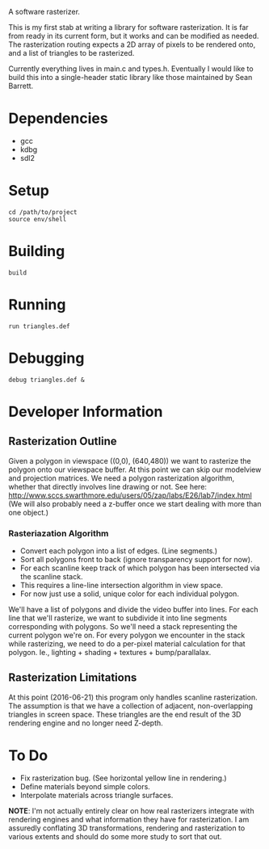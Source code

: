 A software rasterizer.

This is my first stab at writing a library for software rasterization.
It is far from ready in its current form, but it works and can be modified as needed.
The rasterization routing expects a 2D array of pixels to be rendered onto, and a list of triangles to be
rasterized.

Currently everything lives in main.c and types.h.
Eventually I would like to build this into a single-header static library like those maintained by Sean Barrett.

# Dependencies
- gcc
- kdbg
- sdl2

# Setup

    cd /path/to/project
    source env/shell

# Building

    build

# Running

    run triangles.def

# Debugging

    debug triangles.def &

# Developer Information

## Rasterization Outline
Given a polygon in viewspace ((0,0), (640,480)) we want to rasterize the polygon
onto our viewspace buffer.
At this point we can skip our modelview and projection matrices.
We need a polygon rasterization algorithm, whether that directly involves line
drawing or not.
See here: http://www.sccs.swarthmore.edu/users/05/zap/labs/E26/lab7/index.html
(We will also probably need a z-buffer once we start dealing with more than one object.)

### Rasteriazation Algorithm

- Convert each polygon into a list of edges. (Line segments.)
- Sort all polygons front to back (ignore transparency support for now).
- For each scanline keep track of which polygon has been intersected via the scanline stack.
- This requires a line-line intersection algorithm in view space.
- For now just use a solid, unique color for each individual polygon.

We'll have a list of polygons and divide the video buffer into lines.
For each line that we'll rasterize, we want to subdivide it into line segments corresponding with
polygons.  So we'll need a stack representing the current polygon we're on.
For every polygon we encounter in the stack while rasterizing, we need to do a per-pixel material
calculation for that polygon. Ie., lighting + shading + textures + bump/parallalax.

## Rasterization Limitations

At this point (2016-06-21) this program only handles scanline rasterization.
The assumption is that we have a collection of adjacent, non-overlapping
triangles in screen space.  These triangles are the end result of the 3D
rendering engine and no longer need Z-depth.

# To Do

- Fix rasterization bug. (See horizontal yellow line in rendering.)
- Define materials beyond simple colors.
- Interpolate materials across triangle surfaces.

**NOTE**: I'm not actually entirely clear on how real rasterizers integrate with
rendering engines and what information they have for rasterization.
I am assuredly conflating 3D transformations, rendering and rasterization to
various extents and should do some more study to sort that out.